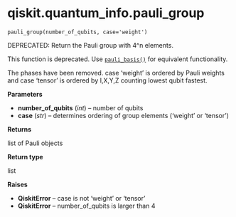 # qiskit.quantum\_info.pauli\_group

`pauli_group(number_of_qubits, case='weight')`

DEPRECATED: Return the Pauli group with 4^n elements.

This function is deprecated. Use [`pauli_basis()`](qiskit.quantum_info.pauli_basis#qiskit.quantum_info.pauli_basis "qiskit.quantum_info.pauli_basis") for equivalent functionality.

The phases have been removed. case ‘weight’ is ordered by Pauli weights and case ‘tensor’ is ordered by I,X,Y,Z counting lowest qubit fastest.

**Parameters**

*   **number\_of\_qubits** (*int*) – number of qubits
*   **case** (*str*) – determines ordering of group elements (‘weight’ or ‘tensor’)

**Returns**

list of Pauli objects

**Return type**

list

**Raises**

*   **QiskitError** – case is not ‘weight’ or ‘tensor’
*   **QiskitError** – number\_of\_qubits is larger than 4
